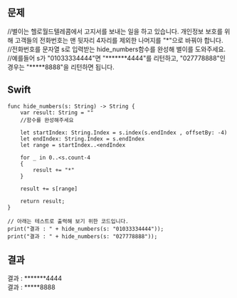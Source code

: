 ## 문제

//별이는 헬로월드텔레콤에서 고지서를 보내는 일을 하고 있습니다. 개인정보 보호를 위해 고객들의 전화번호는 맨 뒷자리 4자리를 제외한 나머지를 "*"으로 바꿔야 합니다.   
//전화번호를 문자열 s로 입력받는 hide_numbers함수를 완성해 별이를 도와주세요.   
//예를들어 s가 "01033334444"면 "*******4444"를 리턴하고, "027778888"인 경우는 "*****8888"을 리턴하면 됩니다.   


## Swift

```
func hide_numbers(s: String) -> String {
    var result: String = ""
    //함수를 완성해주세요
    
    let startIndex: String.Index = s.index(s.endIndex , offsetBy: -4)
    let endIndex: String.Index = s.endIndex
    let range = startIndex..<endIndex
    
    for _ in 0..<s.count-4
    {
        result += "*"
    }
    
    result += s[range]
    
    return result;
}

// 아래는 테스트로 출력해 보기 위한 코드입니다.
print("결과 : " + hide_numbers(s: "01033334444"));
print("결과 : " + hide_numbers(s: "027778888"));
```

## 결과

결과 : *******4444<br>
결과 : *****8888
